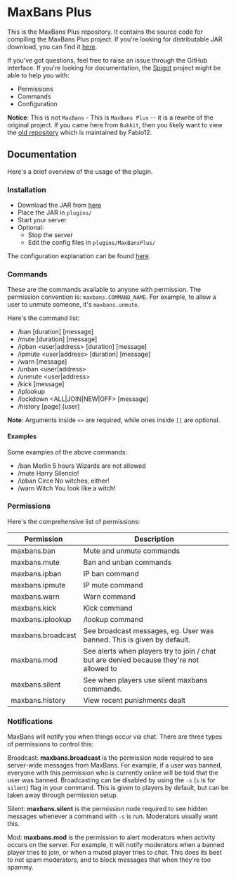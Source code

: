 # MaxBans Plus
This is the MaxBans Plus repository. It contains the source code for compiling the MaxBans Plus
project. If you're looking for distributable JAR download, you can find it
[here](https://www.spigotmc.org/resources/maxbans-plus.41392/).

If you've got questions, feel free to raise an issue through the GitHub interface. If you're
looking for documentation, the [Spigot](https://www.spigotmc.org/resources/maxbans-plus.41392/)
project might be able to help you with:
* Permissions
* Commands
* Configuration

**Notice**: This is not `MaxBans` - This is `MaxBans Plus` -- it is a rewrite of the original 
project. If you came here from `Bukkit`, then you likely want to view the 
[old repository](https://github.com/netherfoam/MaxBans) which is maintained by Fabio12.

## Documentation
Here's a brief overview of the usage of the plugin.

### Installation
* Download the JAR from [here](https://www.spigotmc.org/resources/maxbans-plus.41392/)
* Place the JAR in `plugins/`
* Start your server
* Optional:
  * Stop the server
  * Edit the config files in `plugins/MaxBansPlus/`

The configuration explanation can be found [here](config.md).

### Commands
These are the commands available to anyone with permission. The permission convention is:
`maxbans.COMMAND_NAME`. For example, to allow a user to unmute someone, it's `maxbans.unmute`.

Here's the command list:
* /ban <user> [duration] [message]
* /mute <user> [duration] [message]
* /ipban <user|address> [duration] [message]
* /ipmute <user|address> [duration] [message]
* /warn <user> [message]
* /unban <user|address>
* /unmute <user|address>
* /kick <user> [message]
* /iplookup <user>
* /lockdown <ALL|JOIN|NEW|OFF> [message]
* /history [page] [user]

**Note**: Arguments inside `<>` are required, while ones inside `[]` are optional. 

#### Examples
Some examples of the above commands:
* /ban Merlin 5 hours Wizards are not allowed
* /mute Harry Silencio!
* /ipban Circe No witches, either!
* /warn Witch You look like a witch!

### Permissions
Here's the comprehensive list of permissions:

Permission | Description
-----------|------------
maxbans.ban|Mute and unmute commands
maxbans.mute|Ban and unban commands
maxbans.ipban|IP ban command
maxbans.ipmute|IP mute command
maxbans.warn|Warn command
maxbans.kick|Kick command
maxbans.iplookup|/lookup command
maxbans.broadcast|See broadcast messages, eg. User was banned. This is given by default.
maxbans.mod|See alerts when players try to join / chat but are denied because they're not allowed to
maxbans.silent|See when players use silent maxbans commands.
maxbans.history|View recent punishments dealt

### Notifications
MaxBans will notify you when things occur via chat. There are three types of permissions
to control this:

Broadcast: **maxbans.broadcast** is the permission node required to see server-wide messages from MaxBans.
For example, if a user was banned, everyone with this permission who is currently online will be told that
the user was banned. Broadcasting can be disabled by using the `-s` (`s` is for `silent`) flag in your command.
This is given to players by default, but can be taken away through permission setup.

Silent: **maxbans.silent** is the permission node required to see hidden messages whenever a command with `-s`
is run. Moderators usually want this.

Mod: **maxbans.mod** is the permission to alert moderators when activity occurs on the server. For example,
it will notify moderators when a banned player tries to join, or when a muted player tries to chat. This does
its best to not spam moderators, and to block messages that when they're too spammy.
